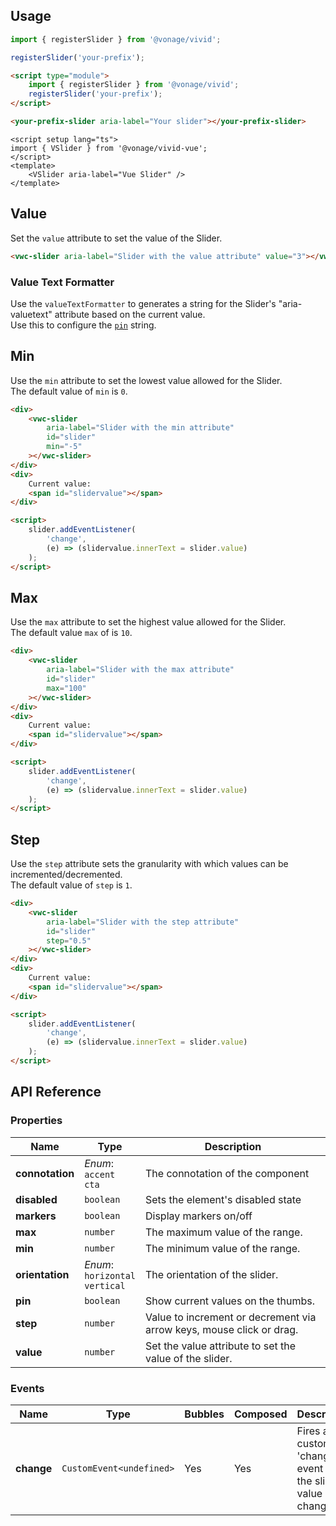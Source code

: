 ## Usage

<vwc-tabs gutters="none" activeid="vue-tab">
<vwc-tab label="Web component" id="web-tab"></vwc-tab>
<vwc-tab-panel>

```js
import { registerSlider } from '@vonage/vivid';

registerSlider('your-prefix');
```

```html preview
<script type="module">
	import { registerSlider } from '@vonage/vivid';
	registerSlider('your-prefix');
</script>

<your-prefix-slider aria-label="Your slider"></your-prefix-slider>
```

</vwc-tab-panel>
<vwc-tab label="Vue" id="vue-tab"></vwc-tab>
<vwc-tab-panel>

```vue preview
<script setup lang="ts">
import { VSlider } from '@vonage/vivid-vue';
</script>
<template>
	<VSlider aria-label="Vue Slider" />
</template>
```

</vwc-tab-panel>
</vwc-tabs>

## Value

Set the `value` attribute to set the value of the Slider.

```html preview blocks
<vwc-slider aria-label="Slider with the value attribute" value="3"></vwc-slider>
```

### Value Text Formatter

Use the `valueTextFormatter` to generates a string for the Slider's "aria-valuetext" attribute based on the current value.  
Use this to configure the [`pin`](/components/slider/#pin) string.

## Min

Use the `min` attribute to set the lowest value allowed for the Slider.  
The default value of `min` is `0`.

```html preview blocks
<div>
	<vwc-slider
		aria-label="Slider with the min attribute"
		id="slider"
		min="-5"
	></vwc-slider>
</div>
<div>
	Current value:
	<span id="slidervalue"></span>
</div>

<script>
	slider.addEventListener(
		'change',
		(e) => (slidervalue.innerText = slider.value)
	);
</script>
```

## Max

Use the `max` attribute to set the highest value allowed for the Slider.  
The default value `max` of is `10`.

```html preview blocks
<div>
	<vwc-slider
		aria-label="Slider with the max attribute"
		id="slider"
		max="100"
	></vwc-slider>
</div>
<div>
	Current value:
	<span id="slidervalue"></span>
</div>

<script>
	slider.addEventListener(
		'change',
		(e) => (slidervalue.innerText = slider.value)
	);
</script>
```

## Step

Use the `step` attribute sets the granularity with which values can be incremented/decremented.  
The default value of `step` is `1`.

```html preview blocks
<div>
	<vwc-slider
		aria-label="Slider with the step attribute"
		id="slider"
		step="0.5"
	></vwc-slider>
</div>
<div>
	Current value:
	<span id="slidervalue"></span>
</div>

<script>
	slider.addEventListener(
		'change',
		(e) => (slidervalue.innerText = slider.value)
	);
</script>
```

## API Reference

### Properties

<div class="table-wrapper">

| Name            | Type                                    | Description                                                          |
| --------------- | --------------------------------------- | -------------------------------------------------------------------- |
| **connotation** | _Enum_:<br/>`accent`<br/>`cta`          | The connotation of the component                                     |
| **disabled**    | `boolean`                               | Sets the element's disabled state                                    |
| **markers**     | `boolean`                               | Display markers on/off                                               |
| **max**         | `number`                                | The maximum value of the range.                                      |
| **min**         | `number`                                | The minimum value of the range.                                      |
| **orientation** | _Enum_:<br/>`horizontal`<br/>`vertical` | The orientation of the slider.                                       |
| **pin**         | `boolean`                               | Show current values on the thumbs.                                   |
| **step**        | `number`                                | Value to increment or decrement via arrow keys, mouse click or drag. |
| **value**       | `number`                                | Set the value attribute to set the value of the slider.              |

</div>

### Events

<div class="table-wrapper">

| Name       | Type                     | Bubbles | Composed | Description                                                 |
| ---------- | ------------------------ | ------- | -------- | ----------------------------------------------------------- |
| **change** | `CustomEvent<undefined>` | Yes     | Yes      | Fires a custom 'change' event when the slider value changes |

</div>
